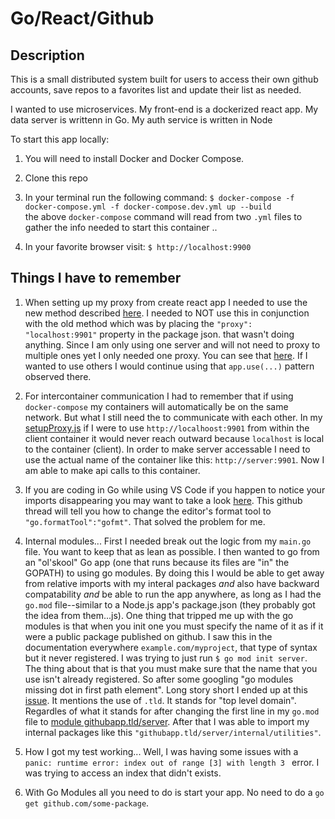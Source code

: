 # Go/React/Github

## Description
This is a small distributed system built for users to access their own github accounts, save repos to a favorites list and update their list as needed.

I wanted to use microservices. My front-end is a dockerized react app. My data server is writtenn in Go. My auth service is written in Node

To start this app locally:

1. You will need to install Docker and Docker Compose.

2. Clone this repo

3. In your terminal run the following command: `$ docker-compose -f docker-compose.yml -f docker-compose.dev.yml up --build`<br>
the above `docker-compose` command will read from two `.yml` files to gather the info needed to start this container
..

4. In your favorite browser visit: `$ http://localhost:9900`


## Things I have to remember

1. When setting up my proxy from create react app I needed to use the new method described [here](https://create-react-app.dev/docs/proxying-api-requests-in-development/#configuring-the-proxy-manually). I needed to NOT use this in conjunction with the old method which was by placing the `"proxy": "localhost:9901"` property in the package json. that wasn't doing anything. Since I am only using one server and will not need to proxy to multiple ones yet I only needed one proxy. You can see that [here](./client/src/setupProxy.js). If I wanted to use others I would continue using that `app.use(...)` pattern observed there.

2. For intercontainer communication I had to remember that if using `docker-compose` my containers will automatically be on the same network. But what I still need the to communicate with each other. In my [setupProxy.js](./client/src/setupProxy.js) if I were to use `http://localhoost:9901` from within the client container it would never reach outward because `localhost` is local to the container (client). In order to make server accessable I need to use the actual name of the container like this: `http://server:9901`. Now I am able to make api calls to this container.

3. If you are coding in Go while using VS Code if you happen to notice your imports disappearing you may want to take a look [here](https://github.com/Microsoft/vscode-go/issues/1266). This github thread will tell you how to change the editor's format tool to `"go.formatTool":"gofmt"`. That solved the problem for me.

4. Internal modules... First I needed break out the logic from my `main.go` file. You want to keep that as lean as possible. I then wanted to go from an "ol'skool" Go app (one that runs because its files are "in" the GOPATH) to using go modules. By doing this I would be able to get away from relative imports with my interal packages *and* also have backward compatability *and* be able to run the app anywhere, as long as I had the `go.mod` file--similar to a Node.js app's package.json (they probably got the idea from them...js). One thing that tripped me up with the go modules is that when you init one you must specify the name of it as if it were a public package published on github. I saw this in the documentation everywhere  `example.com/myproject`, that type of syntax but it never registered.  I was trying to just run `$ go mod init server`. The thing about that is that you must make sure that the name that you use isn't already registered. So after some googling "go modules missing dot in first path element". Long story short I ended up at this [issue](https://github.com/golang/go/issues/32819). It mentions the use of `.tld`. It stands for "top level domain". Regardles of what it stands for after changing the first line in my `go.mod` file to [module githubapp.tld/server](./server/go.mod). After that I was able to import my internal packages like this `"githubapp.tld/server/internal/utilities"`.

5. How I got my test working... Well, I was having some issues with a `panic: runtime error: index out of range [3] with length 3 ` error. I was trying to access an index that didn't exists. 

6. With Go Modules all you need to do is start your app. No need to do a `go get github.com/some-package`.